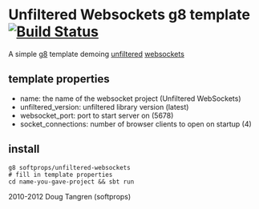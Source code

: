 # Unfiltered Websockets g8 template [![Build Status](https://travis-ci.org/softprops/unfiltered-websockets.g8.svg?branch=master)](https://travis-ci.org/softprops/unfiltered-websockets.g8)

A simple [g8][g8] template demoing [unfiltered][uf] [websockets][ws]

## template properties

* name: the name of the websocket project (Unfiltered WebSockets)
* unfiltered_version: unfiltered library version (latest)
* websocket_port: port to start server on (5678)
* socket_connections: number of browser clients to open on startup (4)

## install

    g8 softprops/unfiltered-websockets
    # fill in template properties
    cd name-you-gave-project && sbt run

2010-2012 Doug Tangren (softprops)

[g8]: https://github.com/n8han/giter8#readme
[uf]: http://unfiltered.databinder.net/Unfiltered.html
[ws]: https://github.com/unfiltered/Unfiltered/tree/master/netty-websockets/#readme
